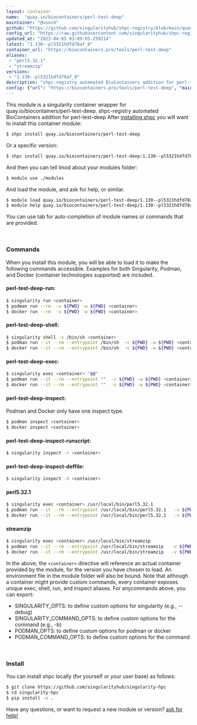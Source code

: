 ```yaml
---
layout: container
name:  "quay.io/biocontainers/perl-test-deep"
maintainer: "@vsoch"
github: "https://github.com/singularityhub/shpc-registry/blob/main/quay.io/biocontainers/perl-test-deep/container.yaml"
config_url: "https://raw.githubusercontent.com/singularityhub/shpc-registry/main/quay.io/biocontainers/perl-test-deep/container.yaml"
updated_at: "2023-04-05 03:09:05.259214"
latest: "1.130--pl5321hdfd78af_0"
container_url: "https://biocontainers.pro/tools/perl-test-deep"
aliases:
 - "perl5.32.1"
 - "streamzip"
versions:
 - "1.130--pl5321hdfd78af_0"
description: "shpc-registry automated BioContainers addition for perl-test-deep"
config: {"url": "https://biocontainers.pro/tools/perl-test-deep", "maintainer": "@vsoch", "description": "shpc-registry automated BioContainers addition for perl-test-deep", "latest": {"1.130--pl5321hdfd78af_0": "sha256:85d9f82e531103da28600c65072b3606ff408c88054769814be2c8d3bc703d5c"}, "tags": {"1.130--pl5321hdfd78af_0": "sha256:85d9f82e531103da28600c65072b3606ff408c88054769814be2c8d3bc703d5c"}, "docker": "quay.io/biocontainers/perl-test-deep", "aliases": {"perl5.32.1": "/usr/local/bin/perl5.32.1", "streamzip": "/usr/local/bin/streamzip"}}
---
```


This module is a singularity container wrapper for quay.io/biocontainers/perl-test-deep.
shpc-registry automated BioContainers addition for perl-test-deep
After [installing shpc](#install) you will want to install this container module:


```bash
$ shpc install quay.io/biocontainers/perl-test-deep
```

Or a specific version:

```bash
$ shpc install quay.io/biocontainers/perl-test-deep:1.130--pl5321hdfd78af_0
```

And then you can tell lmod about your modules folder:

```bash
$ module use ./modules
```

And load the module, and ask for help, or similar.

```bash
$ module load quay.io/biocontainers/perl-test-deep/1.130--pl5321hdfd78af_0
$ module help quay.io/biocontainers/perl-test-deep/1.130--pl5321hdfd78af_0
```

You can use tab for auto-completion of module names or commands that are provided.

<br>

### Commands

When you install this module, you will be able to load it to make the following commands accessible.
Examples for both Singularity, Podman, and Docker (container technologies supported) are included.

#### perl-test-deep-run:

```bash
$ singularity run <container>
$ podman run --rm  -v ${PWD} -w ${PWD} <container>
$ docker run --rm  -v ${PWD} -w ${PWD} <container>
```

#### perl-test-deep-shell:

```bash
$ singularity shell -s /bin/sh <container>
$ podman run --it --rm --entrypoint /bin/sh  -v ${PWD} -w ${PWD} <container>
$ docker run --it --rm --entrypoint /bin/sh  -v ${PWD} -w ${PWD} <container>
```

#### perl-test-deep-exec:

```bash
$ singularity exec <container> "$@"
$ podman run --it --rm --entrypoint ""  -v ${PWD} -w ${PWD} <container> "$@"
$ docker run --it --rm --entrypoint ""  -v ${PWD} -w ${PWD} <container> "$@"
```

#### perl-test-deep-inspect:

Podman and Docker only have one inspect type.

```bash
$ podman inspect <container>
$ docker inspect <container>
```

#### perl-test-deep-inspect-runscript:

```bash
$ singularity inspect -r <container>
```

#### perl-test-deep-inspect-deffile:

```bash
$ singularity inspect -d <container>
```


#### perl5.32.1

```bash
$ singularity exec <container> /usr/local/bin/perl5.32.1
$ podman run --it --rm --entrypoint /usr/local/bin/perl5.32.1   -v ${PWD} -w ${PWD} <container> -c " $@"
$ docker run --it --rm --entrypoint /usr/local/bin/perl5.32.1   -v ${PWD} -w ${PWD} <container> -c " $@"
```


#### streamzip

```bash
$ singularity exec <container> /usr/local/bin/streamzip
$ podman run --it --rm --entrypoint /usr/local/bin/streamzip   -v ${PWD} -w ${PWD} <container> -c " $@"
$ docker run --it --rm --entrypoint /usr/local/bin/streamzip   -v ${PWD} -w ${PWD} <container> -c " $@"
```



In the above, the `<container>` directive will reference an actual container provided
by the module, for the version you have chosen to load. An environment file in the
module folder will also be bound. Note that although a container
might provide custom commands, every container exposes unique exec, shell, run, and
inspect aliases. For anycommands above, you can export:

 - SINGULARITY_OPTS: to define custom options for singularity (e.g., --debug)
 - SINGULARITY_COMMAND_OPTS: to define custom options for the command (e.g., -b)
 - PODMAN_OPTS: to define custom options for podman or docker
 - PODMAN_COMMAND_OPTS: to define custom options for the command

<br>

### Install

You can install shpc locally (for yourself or your user base) as follows:

```bash
$ git clone https://github.com/singularityhub/singularity-hpc
$ cd singularity-hpc
$ pip install -e .
```

Have any questions, or want to request a new module or version? [ask for help!](https://github.com/singularityhub/singularity-hpc/issues)